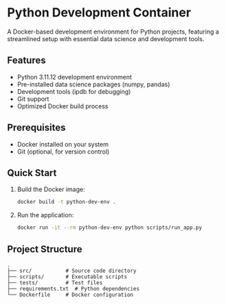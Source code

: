 # Python Development Container

A Docker-based development environment for Python projects, featuring a streamlined setup with essential data science and development tools.

## Features

- Python 3.11.12 development environment
- Pre-installed data science packages (numpy, pandas)
- Development tools (ipdb for debugging)
- Git support
- Optimized Docker build process

## Prerequisites

- Docker installed on your system
- Git (optional, for version control)

## Quick Start

1. Build the Docker image:
   ```bash
   docker build -t python-dev-env .
   ```

2. Run the application:
   ```bash
   docker run -it --rm python-dev-env python scripts/run_app.py
   ```

## Project Structure

```
.
├── src/           # Source code directory
├── scripts/       # Executable scripts
├── tests/         # Test files
├── requirements.txt  # Python dependencies
└── Dockerfile     # Docker configuration
```